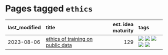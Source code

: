 # Pages tagged `ethics`

|last_modified|title|est. idea maturity|tags
|:---|:---|---:|:---|
|2023-08-06|[ethics of training on public data](../ethics_of_public_data.md)|129|[![](https://img.shields.io/badge/tag-ai_ethics-99b5f2)](../tags/ai_ethics.md) [![](https://img.shields.io/badge/tag-ethics-d46ff4)](../tags/ethics.md) [![](https://img.shields.io/badge/tag-fair_use-faa2fc)](../tags/fair_use.md) [![](https://img.shields.io/badge/tag-philosophy-35b163)](../tags/philosophy.md) [![](https://img.shields.io/badge/tag-remix_culture-1ee399)](../tags/remix_culture.md)|